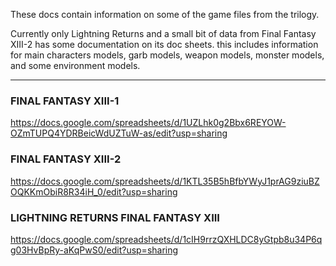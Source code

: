 These docs contain information on some of the game files from the trilogy.
<br>

Currently only Lightning Returns and a small bit of data from Final Fantasy XIII-2 has some documentation on its doc sheets. this includes information for main characters models, garb models, weapon models, monster models, and some environment models.
***
### FINAL FANTASY XIII-1
https://docs.google.com/spreadsheets/d/1UZLhk0g2Bbx6REYOW-OZmTUPQ4YDRBeicWdUZTuW-as/edit?usp=sharing

### FINAL FANTASY XIII-2
https://docs.google.com/spreadsheets/d/1KTL35B5hBfbYWyJ1prAG9ziuBZOQKKmObiR8R34iH_0/edit?usp=sharing

### LIGHTNING RETURNS FINAL FANTASY XIII
https://docs.google.com/spreadsheets/d/1cIH9rrzQXHLDC8yGtpb8u34P6qg03HvBpRy-aKqPwS0/edit?usp=sharing